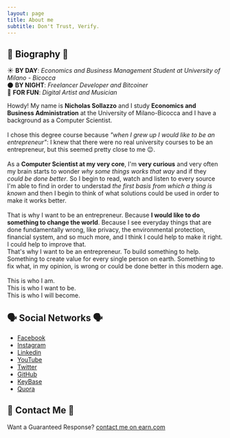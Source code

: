 ```yaml
---
layout: page
title: About me
subtitle: Don't Trust, Verify.
---
```


## 📖 Biography 📖

☀️ **BY DAY**: *Economics and Business Management Student at University of Milano - Bicocca*
<br>
🌑 **BY NIGHT**: *Freelancer Developer and Bitcoiner*
<br>
🥳 **FOR FUN**: *Digital Artist and Musician*
<br>

Howdy! My name is **Nicholas Sollazzo** and I study **Economics and Business Administration** at the University of Milano-Bicocca and I have a background as a Computer Scientist.
<br>
<br>
I chose this degree course because *"when I grew up I would like to be an entrepreneur"*: I knew that there were no real university courses to be an entrepreneur, but this seemed pretty close to me 😉.
<br>
<br>
As a **Computer Scientist at my very core**, I'm **very curious** and very often my brain starts to wonder *why some things works that way* and if they *could be done better*. So I begin to read, watch and listen to every source I'm able to find in order to understad *the first basis from which a thing is known* and then I begin to think of what solutions could be used in order to make it works better.
<br>
<br>
That is why I want to be an entrepreneur. Because **I would like to do something to change the world**. Because I see everyday things that are done fundamentally wrong, like privacy, the environmental protection, financial system, and so much more, and I think I could help to make it right. I could help to improve that.
<br>
That's why I want to be an entrepreneur. To build something to help. Something to create value for every single person on earth. Something to fix what, in my opinion, is wrong or could be done better in this modern age.
<br>
<br>
This is who I am. <br>
This is who I want to be. <br>
This is who I will become. <br>

## 🗣 Social Networks 🗣

- <a href="http://bit.ly/nsoll_fb" target="_blank">Facebook</a>
- <a href="http://bit.ly/nsoll_instagram" target="_blank">Instagram</a>
- <a href="http://bit.ly/nsoll_linkedin" target="_blank">Linkedin</a>
- <a href="http://bit.ly/nsoll_youtube" target="_blank">YouTube</a>
- <a href="http://bit.ly/nsoll_twitter" target="_blank">Twitter</a>
- <a href="http://bit.ly/nsoll_github" target="_blank">GitHub</a>
- <a href="http://bit.ly/nsoll_keybase" target="_blank">KeyBase</a>
- <a href="http://bit.ly/nsoll_quora" target="_blank">Quora</a>

## 📨 Contact Me 📨

Want a Guaranteed Response? <a href="https://earn.com/nsollazzo/" target="_blank">contact me on earn.com</a>


